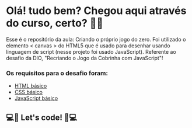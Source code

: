 # Olá! tudo bem? Chegou aqui através do curso, certo? 🙂🙂

Esse é o repositório da aula: Criando o próprio jogo do zero. Foi utilizado o elemento < canvas > do HTML5 que é usado para desenhar usando linguagem de script (nesse projeto foi usado JavaScript). Referente ao desafio da DIO, "Recriando o Jogo da Cobrinha com JavaScript"! 

### Os requisitos para o desafio foram:

* [HTML básico](https://www.w3schools.com/html/)
* [CSS básico](https://developer.mozilla.org/pt-BR/docs/Web/CSS)
* [JavaScript básico](https://developer.mozilla.org/pt-BR/docs/Web/JavaScript)

## 💻🚀 Let's code! 🚀💻
